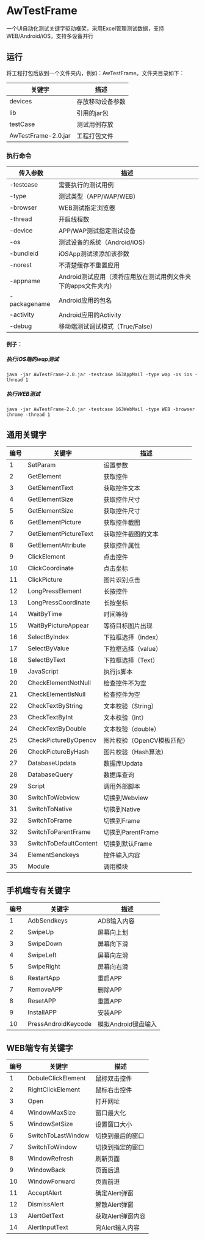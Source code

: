 # AwTestFrame
一个UI自动化测试关键字驱动框架，采用Excel管理测试数据，支持WEB/Android/iOS，支持多设备并行
## 运行
将工程打包后放到一个文件夹内，例如：AwTestFrame。文件夹目录如下：

关键字|描述
---|---
devices|存放移动设备参数
lib|引用的jar包
testCase|测试用例存放
AwTestFrame-2.0.jar|工程打包文件

### 执行命令
传入参数|描述
---|---
-testcase|需要执行的测试用例
-type|测试类型（APP/WAP/WEB）
-browser|WEB测试指定浏览器
-thread|开启线程数
-device|APP/WAP测试指定测试设备
-os|测试设备的系统（Android/iOS）
-bundleid|iOSApp测试须添加该参数
-norest|不清楚缓存不重置应用
-appname|Android测试应用（须将应用放在测试用例文件夹下的apps文件夹内）
-packagename|Android应用的包名
-activity|Android应用的Activity
-debug|移动端测试调试模式（True/False）

#### 例子：
##### 执行iOS端的wap测试
```
java -jar AwTestFrame-2.0.jar -testcase 163AppMail -type wap -os ios -thread 1
```
##### 执行WEB测试
```
java -jar AwTestFrame-2.0.jar -testcase 163WebMail -type WEB -browser chrome -thread 1
```

## 通用关键字
编号|关键字 |描述
---|---|---
1|SetParam|设置参数
2|GetElement|获取控件
3|GetElementText|获取控件文本
4|GetElementSize|获取控件尺寸
5|GetElementSize|获取控件尺寸
6|GetElementPicture|获取控件截图
7|GetElementPictureText|获取控件截图的文本
8|GetElementAttribute|获取控件属性
9|ClickElement|点击控件
10|ClickCoordinate|点击坐标
11|ClickPicture|图片识别点击
12|LongPressElement|长按控件
13|LongPressCoordinate|长按坐标
14|WaitByTime|时间等待
15|WaitByPictureAppear|等待目标图片出现
16|SelectByIndex|下拉框选择（index）
17|SelectByValue|下拉框选择（value）
18|SelectByText|下拉框选择（Text）
19|JavaScript|执行js脚本
20|CheckElementNotNull|检查控件不为空
21|CheckElementIsNull|检查控件为空
22|CheckTextByString|文本校验（String）
23|CheckTextByInt|文本校验（int）
24|CheckTextByDouble|文本校验（double）
25|CheckPictureByOpencv|图片校验（OpenCV模板匹配）
26|CheckPictureByHash|图片校验（Hash算法）
27|DatabaseUpdata|数据库Updata
28|DatabaseQuery|数据库查询
29|Script|调用外部脚本
30|SwitchToWebview|切换到Webview
31|SwitchToNative|切换到Native
32|SwitchToFrame|切换到Frame
32|SwitchToParentFrame|切换到ParentFrame
33|SwitchToDefaultContent|切换到默认Frame
34|ElementSendkeys|控件输入内容
35|Module|调用模块

## 手机端专有关键字
编号|关键字 |描述
---|---|---
1|AdbSendkeys|ADB输入内容
2|SwipeUp|屏幕向上划
3|SwipeDown|屏幕向下滑
4|SwipeLeft|屏幕向左滑
5|SwipeRight|屏幕向右滑
6|RestartApp|重启APP
7|RemoveAPP|删除APP
8|ResetAPP|重置APP
9|InstallAPP|安装APP
10|PressAndroidKeycode|模拟Android键盘输入

## WEB端专有关键字
编号|关键字 |描述
---|---|---
1|DobuleClickElement|鼠标双击控件
2|RightClickElement|鼠标右击控件
3|Open|打开网址
4|WindowMaxSize|窗口最大化
5|WindowSetSize|设置窗口大小
6|SwitchToLastWindow|切换到最后的窗口
7|SwitchToWindow|切换到指定的窗口
8|WindowRefresh|刷新页面
9|WindowBack|页面后退
10|WindowForward|页面前进
11|AcceptAlert|确定Alert弹窗
12|DismissAlert|解散Alert弹窗
13|AlertGetText|获取Alert弹窗内容
14|AlertInputText|向Alert输入内容

